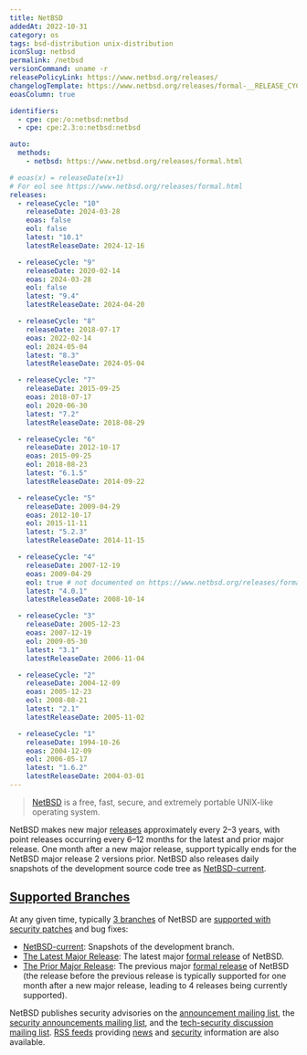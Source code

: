 ```yaml
---
title: NetBSD
addedAt: 2022-10-31
category: os
tags: bsd-distribution unix-distribution
iconSlug: netbsd
permalink: /netbsd
versionCommand: uname -r
releasePolicyLink: https://www.netbsd.org/releases/
changelogTemplate: https://www.netbsd.org/releases/formal-__RELEASE_CYCLE__/NetBSD-__LATEST__.html
eoasColumn: true

identifiers:
  - cpe: cpe:/o:netbsd:netbsd
  - cpe: cpe:2.3:o:netbsd:netbsd

auto:
  methods:
    - netbsd: https://www.netbsd.org/releases/formal.html

# eoas(x) = releaseDate(x+1)
# For eol see https://www.netbsd.org/releases/formal.html
releases:
  - releaseCycle: "10"
    releaseDate: 2024-03-28
    eoas: false
    eol: false
    latest: "10.1"
    latestReleaseDate: 2024-12-16

  - releaseCycle: "9"
    releaseDate: 2020-02-14
    eoas: 2024-03-28
    eol: false
    latest: "9.4"
    latestReleaseDate: 2024-04-20

  - releaseCycle: "8"
    releaseDate: 2018-07-17
    eoas: 2022-02-14
    eol: 2024-05-04
    latest: "8.3"
    latestReleaseDate: 2024-05-04

  - releaseCycle: "7"
    releaseDate: 2015-09-25
    eoas: 2018-07-17
    eol: 2020-06-30
    latest: "7.2"
    latestReleaseDate: 2018-08-29

  - releaseCycle: "6"
    releaseDate: 2012-10-17
    eoas: 2015-09-25
    eol: 2018-08-23
    latest: "6.1.5"
    latestReleaseDate: 2014-09-22

  - releaseCycle: "5"
    releaseDate: 2009-04-29
    eoas: 2012-10-17
    eol: 2015-11-11
    latest: "5.2.3"
    latestReleaseDate: 2014-11-15

  - releaseCycle: "4"
    releaseDate: 2007-12-19
    eoas: 2009-04-29
    eol: true # not documented on https://www.netbsd.org/releases/formal.html
    latest: "4.0.1"
    latestReleaseDate: 2008-10-14

  - releaseCycle: "3"
    releaseDate: 2005-12-23
    eoas: 2007-12-19
    eol: 2009-05-30
    latest: "3.1"
    latestReleaseDate: 2006-11-04

  - releaseCycle: "2"
    releaseDate: 2004-12-09
    eoas: 2005-12-23
    eol: 2008-08-21
    latest: "2.1"
    latestReleaseDate: 2005-11-02

  - releaseCycle: "1"
    releaseDate: 1994-10-26
    eoas: 2004-12-09
    eol: 2006-05-17
    latest: "1.6.2"
    latestReleaseDate: 2004-03-01
---
```


> [NetBSD](https://www.netbsd.org/) is a free, fast, secure, and extremely portable UNIX-like
> operating system.

NetBSD makes new major [releases](https://www.netbsd.org/releases/) approximately every 2–3 years,
with point releases occurring every 6–12 months for the latest and prior major release. One month
after a new major release, support typically ends for the NetBSD major release 2 versions prior.
NetBSD also releases daily snapshots of the development source code tree as
[NetBSD-current][current].

## [Supported Branches](https://releng.netbsd.org/ "NetBSD Release Engineering Status Site")

At any given time, typically [3 branches](https://www.netbsd.org/releases/release-map.html#maintenance "NetBSD Maintenance Branches")
of NetBSD are [supported with security patches](https://www.netbsd.org/support/security/ "Security and NetBSD")
and bug fixes:

- [NetBSD-current][current]: Snapshots of the development branch.
- [The Latest Major Release](https://www.netbsd.org/releases/#formal "NetBSD Latest Formal Release"):
  The latest major [formal release][formal] of NetBSD.
- [The Prior Major Release](https://www.netbsd.org/releases/#supported "NetBSD Supported Releases"):
  The previous major [formal release][formal] of NetBSD (the release before the previous release is
  typically supported for one month after a new major release, leading to 4 releases being currently
  supported).

NetBSD publishes security advisories on the
[announcement mailing list](https://www.netbsd.org/mailinglists/#netbsd-announce "General NetBSD Announcements Mailing List"),
the [security announcements mailing list](https://www.netbsd.org/mailinglists/#security-announce "Announcements of NetBSD Security Advisories"),
and the [tech-security discussion mailing list](https://www.netbsd.org/mailinglists/#tech-security "NetBSD Security Discussion Mailing List").
[RSS feeds](https://netbsd.org/changes/rss.html "NetBSD RSS Feeds") providing
[news](https://www.netbsd.org/changes/rss-netbsd.xml "NetBSD News RSS Feed") and
[security](https://www.netbsd.org/support/security/rss-advisories.xml "NetBSD Security RSS Feed")
information are also available.

[formal]: https://www.netbsd.org/releases/formal.html "NetBSD Formal Releases"
[current]: https://www.netbsd.org/releases/current.html "NetBSD-current"
